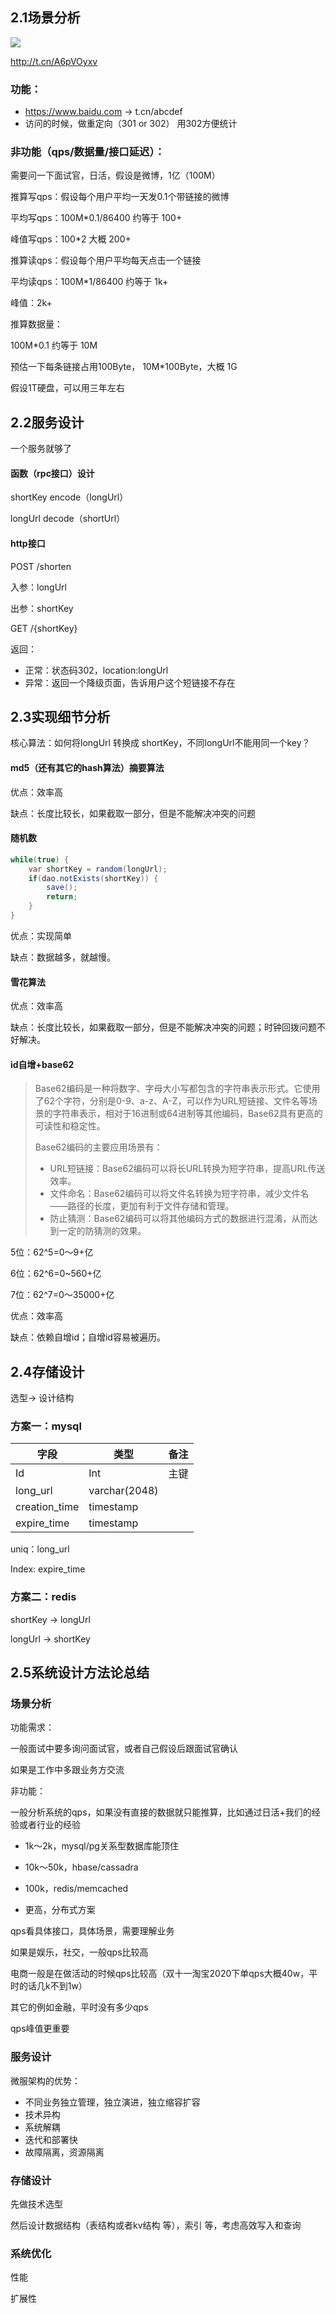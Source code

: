 ## 2.1场景分析

![](营销短信.png)

http://t.cn/A6pVOyxv



### 功能：

* https://www.baidu.com  -> t.cn/abcdef
* 访问的时候，做重定向（301 or 302） 用302方便统计



### 非功能（qps/数据量/接口延迟）：

需要问一下面试官，日活，假设是微博，1亿（100M）



推算写qps：假设每个用户平均一天发0.1个带链接的微博

平均写qps：100M*0.1/86400 约等于 100+

峰值写qps：100*2 大概 200+



推算读qps：假设每个用户平均每天点击一个链接

平均读qps：100M*1/86400 约等于 1k+

峰值：2k+



推算数据量：

100M*0.1 约等于 10M

预估一下每条链接占用100Byte， 10M*100Byte，大概 1G

假设1T硬盘，可以用三年左右











## 2.2服务设计

一个服务就够了



#### 函数（rpc接口）设计

shortKey  encode（longUrl）

longUrl  decode（shortUrl）



#### http接口

POST /shorten

入参：longUrl

出参：shortKey



GET /{shortKey}

返回：

- 正常：状态码302，location:longUrl
- 异常：返回一个降级页面，告诉用户这个短链接不存在





## 2.3实现细节分析

核心算法：如何将longUrl 转换成 shortKey，不同longUrl不能用同一个key？



#### md5（还有其它的hash算法）摘要算法

优点：效率高

缺点：长度比较长，如果截取一部分，但是不能解决冲突的问题



#### 随机数

```Java
while(true) {
    var shortKey = random(longUrl);
    if(dao.notExists(shortKey)) {
        save();
        return;
    }
}
```

优点：实现简单

缺点：数据越多，就越慢。



#### 雪花算法

优点：效率高

缺点：长度比较长，如果截取一部分，但是不能解决冲突的问题；时钟回拨问题不好解决。



#### id自增+base62

> Base62编码是一种将数字、字母大小写都包含的字符串表示形式。它使用了62个字符，分别是0-9、a-z、A-Z，可以作为URL短链接、文件名等场景的字符串表示，相对于16进制或64进制等其他编码，Base62具有更高的可读性和稳定性。
>
> Base62编码的主要应用场景有：
>
> - URL短链接：Base62编码可以将长URL转换为短字符串，提高URL传送效率。
> - 文件命名：Base62编码可以将文件名转换为短字符串，减少文件名——路径的长度，更加有利于文件存储和管理。
> - 防止猜测：Base62编码可以将其他编码方式的数据进行混淆，从而达到一定的防猜测的效果。

5位：62^5=0～9+亿

6位：62^6=0~560+亿

7位：62^7=0～35000+亿

优点：效率高

缺点：依赖自增id；自增id容易被遍历。







## 2.4存储设计

选型-> 设计结构



### 方案一：mysql

| 字段          | 类型          | 备注 |
| ------------- | ------------- | ---- |
| Id            | Int           | 主键 |
| long_url      | varchar(2048) |      |
| creation_time | timestamp     |      |
| expire_time   | timestamp     |      |

uniq：long_url

Index: expire_time





### 方案二：redis

shortKey -> longUrl

longUrl -> shortKey









## 2.5系统设计方法论总结

### 场景分析

功能需求：

一般面试中要多询问面试官，或者自己假设后跟面试官确认

如果是工作中多跟业务方交流



非功能：

一般分析系统的qps，如果没有直接的数据就只能推算，比如通过日活+我们的经验或者行业的经验

- 1k～2k，mysql/pg关系型数据库能顶住

- 10k～50k，hbase/cassadra

- 100k，redis/memcached

- 更高，分布式方案



qps看具体接口，具体场景，需要理解业务

如果是娱乐，社交，一般qps比较高

电商一般是在做活动的时候qps比较高（双十一淘宝2020下单qps大概40w，平时的话几k不到1w）

其它的例如金融，平时没有多少qps



qps峰值更重要



### 服务设计

微服架构的优势：

- 不同业务独立管理，独立演进，独立缩容扩容
- 技术异构
- 系统解耦
- 迭代和部署快
- 故障隔离，资源隔离



### 存储设计

先做技术选型

然后设计数据结构（表结构或者kv结构 等），索引 等，考虑高效写入和查询



### 系统优化

性能

扩展性



